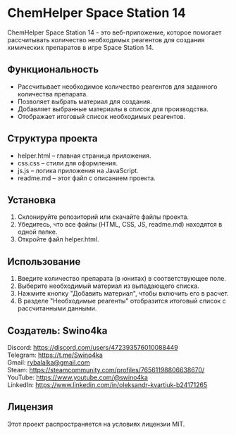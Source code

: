 # ChemHelper Space Station 14

ChemHelper Space Station 14 - это веб-приложение, которое помогает рассчитывать количество необходимых реагентов для создания химических препаратов в игре Space Station 14.

## Функциональность

- Рассчитывает необходимое количество реагентов для заданного количества препарата.
- Позволяет выбрать материал для создания.
- Добавляет выбранные материалы в список для производства.
- Отображает итоговый список необходимых реагентов.

## Структура проекта

- helper.html – главная страница приложения.
- css.css – стили для оформления.
- js.js – логика приложения на JavaScript.
- readme.md – этот файл с описанием проекта.

## Установка

1. Склонируйте репозиторий или скачайте файлы проекта.
2. Убедитесь, что все файлы (HTML, CSS, JS, readme.md) находятся в одной папке.
3. Откройте файл helper.html.

## Использование

1. Введите количество препарата (в юнитах) в соответствующее поле.
2. Выберите необходимый материал из выпадающего списка.
3. Нажмите кнопку "Добавить материал", чтобы включить его в расчет.
4. В разделе "Необходимые реагенты" отобразится итоговый список с рассчитанными данными.

## Создатель: Swino4ka

Discord: https://discord.com/users/472393576010088449  
Telegram: https://t.me/Swino4ka  
Gmail: rybalalka@gmail.com  
Steam: https://steamcommunity.com/profiles/76561198806638670/  
YouTube: https://www.youtube.com/@swino4ka  
LinkedIn: https://www.linkedin.com/in/oleksandr-kvartiuk-b24171265  

## Лицензия

Этот проект распространяется на условиях лицензии MIT.
